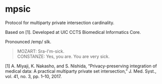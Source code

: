 # mpsic

Protocol for multiparty private intersection cardinality.

Based on [1]. Developed at UIC CCTS Biomedical Informatics Core.

Pronounced /emp/ sIk.

> MOZART: Sra-I'm-sick.  
> CONSTANZE: Yes, you are. You are very sick.

[1] A. Miyaji, K. Nakasho, and S. Nishida, “Privacy-preserving integration of medical data: A practical multiparty private set intersection,” J. Med. Syst., vol. 41, no. 3, pp. 1–10, 2017.


